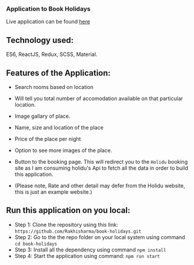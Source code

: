 ### Application to Book Holidays

Live application can be found [here](https://rakhisharma.github.io/book-holidays/)

## Technology used: 
ES6, ReactJS, Redux, SCSS, Material.

## Features of the Application:
- Search rooms based on location
- Will tell you total number of accomodation available on that particular location.
- Image gallary of place.
- Name, size and location of the place
- Price of the place per night
- Option to see more images of the place.
- Button to the booking page. This will redirect you to the `Holidu` booking site as I am consuming holidu's Api to fetch all the data in order to build this application.

- (Please note, Rate and other detail may defer from the Holidu website, this is just an example website.)

## Run this application on you local:
- Step 1: Clone the repository using this link: `https://github.com/Rakhisharma/book-holidays.git`
- Step 2: Go to the the repo folder on your local system using command `cd book-holidays`
- Step 3: Install all the dependency using command `npm install`
- Step 4: Start the application using command: `npm run start`

